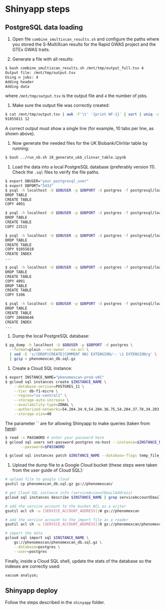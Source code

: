 # Shinyapp steps

## PostgreSQL data loading
1. Open file `combine_smultixcan_results.sh` and configure the paths where you stored the
S-MultiXcan results for the Rapid GWAS project and the GTEx GWAS traits.

1. Generate a file with all results:
```bash
$ bash combine_smultixcan_results.sh /mnt/tmp/output_full.tsv 4
Output file: /mnt/tmp/output.tsv
Using n jobs: 4
Adding header
Adding data
```
where `/mnt/tmp/output.tsv` is the output file and `4` the number of jobs.

1. Make sure the output file was correctly created:
```bash
$ cat /mnt/tmp/output.tsv | awk -F'\t' '{print NF-1}' | sort | uniq -c
91055811 12
```
A correct output must show a single line (for example, 10 tabs per line, as shown above).

1. Now generate the needed files for the UK Biobank/ClinVar table by running:
```bash
$ bash ../run_nb.sh 10_generate_ukb_clinvar_table.ipynb
```

1. Load the data into a local PostgreSQL database (preferably version 11). Check the `.sql`
files to verify the file paths.
```bash
$ export DBUSER="your_postgresql_user"
$ export DBPORT="5432"
$ psql -h localhost -U $DBUSER -p $DBPORT -d postgres -f postgresql/load_phenomexcan_phenos.sql
DROP TABLE
CREATE TABLE
COPY 4091

$ psql -h localhost -U $DBUSER -p $DBPORT -d postgres -f postgresql/load_genes.sql
DROP TABLE
CREATE TABLE
COPY 22515

$ psql -h localhost -U $DBUSER -p $DBPORT -d postgres -f postgresql/load_smultixcan.sql
DROP TABLE
CREATE TABLE
COPY 91055810
CREATE INDEX
...

$ psql -h localhost -U $DBUSER -p $DBPORT -d postgres -f postgresql/load_ukb_clinvar_phenos.sql
DROP TABLE
CREATE TABLE
COPY 4091
DROP TABLE
CREATE TABLE
COPY 5106

$ psql -h localhost -U $DBUSER -p $DBPORT -d postgres -f postgresql/load_ukb_clinvar.sql
DROP TABLE   
CREATE TABLE 
COPY 20888646
CREATE INDEX 
...
```

1. Dump the local PostgreSQL database:
```bash
$ pg_dump -h localhost -U $DBUSER -p $DBPORT -d postgres \
  --format=plain --no-owner --no-acl \
  | sed -E 's/(DROP|CREATE|COMMENT ON) EXTENSION/-- \1 EXTENSION/g' \
  | gzip > phenomexcan_db.sql.gz
```

1. Create a Cloud SQL instance:
```bash
$ export INSTANCE_NAME="phenomexcan-prod-v01"
$ gcloud sql instances create $INSTANCE_NAME \
    --database-version=POSTGRES_11 \
    --tier db-f1-micro \
    --region="us-central1" \
    --storage-auto-increase \
    --availability-type=ZONAL \
    --authorized-networks=54.204.34.9,54.204.36.75,54.204.37.78,34.203.76.245,3.217.214.132,34.197.152.155 \
    --storage-size=40
```

The parameter `` are for allowing Shinyapp to make queries (taken from
[here](https://docs.rstudio.com/shinyapps.io/applications.html#firewalls)):

```bash
$ read -s PASSWORD # enter your password here
$ gcloud sql users set-password postgres no-host --instance=$INSTANCE_NAME \
       --password=$PASSWORD
```

```bash
$ gcloud sql instances patch $INSTANCE_NAME --database-flags temp_file_limit=5048576
```

1. Upload the dump file to a Google Cloud bucket (these steps were taken from the
user guide of Cloud SQL):
```bash
# upload file to google cloud
gsutil cp phenomexcan_db.sql.gz gs://phenomexcan/

# get Cloud SQL instance info (serviceAccountEmailAddress)
gcloud sql instances describe $INSTANCE_NAME | grep serviceAccountEmailAddress

# add the service account to the bucket ACL as a writer
gsutil acl ch -u [SERVICE_ACCOUNT_ADDRESS]:W gs://phenomexcan

# add the service account to the import file as a reader
gsutil acl ch -u [SERVICE_ACCOUNT_ADDRESS]:R gs://phenomexcan/phenomexcan_db.sql.gz

# import the data
gcloud sql import sql $INSTANCE_NAME \
    gs://phenomexcan/phenomexcan_db.sql.gz \
    --database=postgres \
    --user=postgres
```

Finally, inside a Cloud SQL shell, update the stats of the database so the indexes
are correctly used:
```bash
vacuum analyze;
```


## Shinyapp deploy

Follow the steps described in the `shinyapp` folder.
